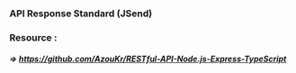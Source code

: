 ### API Response Standard (JSend)

### Resource :

##### => https://github.com/AzouKr/RESTful-API-Node.js-Express-TypeScript
